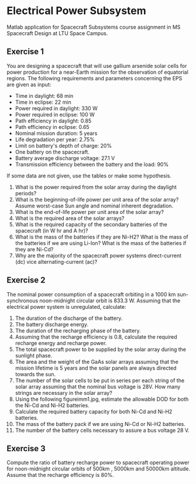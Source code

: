 # Electrical Power Subsystem
Matlab application for Spacecraft Subsystems course assignment in MS Spacecraft Design at LTU Space Campus.

## Exercise 1
You are designing a spacecraft that will use gallium arsenide solar cells for power production for a near-Earth mission for the observation of equatorial regions. The following requirements and parameters concerning the EPS are given as input:

- Time in daylight: 68 min
- Time in eclipse: 22 min
- Power required in daylight: 330 W
- Power required in eclipse: 100 W
- Path efficiency in daylight: 0.85
- Path efficiency in eclipse: 0.65
- Nominal mission duration: 5 years
- Life degradation per year: 2.75%
- Limit on battery's depth of charge: 20%
- One battery on the spacecraft.
- Battery average discharge voltage: 27.1 V
- Transmission efficiency between the battery and the load: 90%

If some data are not given, use the tables or make some hypothesis.

1. What is the power required from the solar array during the daylight periods?
2. What is the beginning-of-life power per unit area of the solar array? Assume worst-case Sun angle and nominal inherent degradation.
3. What is the end-of-life power per unit area of the solar array?
4. What is the required area of the solar arrays?
5. What is the required capacity of the secondary batteries of the spacecraft (in W hr and A hr)?
6. What is the mass of the batteries if they are Ni-H2? What is the mass of the batteries if we are using Li-Ion? What is the mass of the batteries if they are Ni-Cd?
7. Why are the majority of the spacecraft power systems direct-current (dc) vice alternating-current (ac)?


## Exercise 2
The nominal power consumption of a spacecraft orbiting in a 1000 km sun-synchronous noon-midnight circular orbit is 833.3 W. Assuming that the electrical power system is unregulated, calculate:

1. The duration of the discharge of the battery.
2. The battery discharge energy.
3. The duration of the recharging phase of the battery.
4. Assuming that the recharge efficiency is 0.8, calculate the required recharge energy and recharge power.
5. The total spacecraft power to be supplied by the solar array during the sunlight phase.
6. The area and the weight of the GaAs solar arrays assuming that the mission lifetime is 5 years and the solar panels are always directed towards the sun.
7. The number of the solar cells to be put in series per each string of the solar array assuming that the nominal bus voltage is 28V. How many strings are necessary in the solar array?
8. Using the following figureimm1.jpg, estimate the allowable DOD for both the Ni-Cd and Ni-H2 batteries.
9. Calculate the required battery capacity for both Ni-Cd and Ni-H2 batteries.
10. The mass of the battery pack if we are using Ni-Cd or Ni-H2 batteries.
11. The number of the battery cells necessary to assure a bus voltage 28 V.


## Exercise 3
Compute the ratio of battery recharge power to spacecraft operating power for noon-midnight circular orbits of 500km , 5000km and 50000km altitude. Assume that the recharge efficiency is 80%.